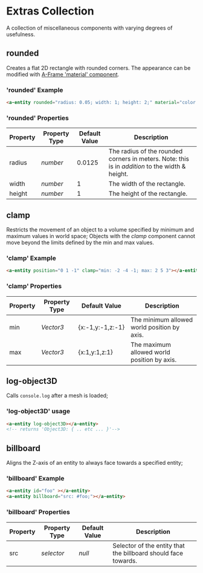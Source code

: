 # **Extras Collection**

A collection of miscellaneous components with varying degrees of usefulness.

## **rounded**

Creates a flat 2D rectangle with rounded corners. The appearance can be modified with [A-Frame 'material' component](https://aframe.io/docs/master/components/material.html).

### 'rounded' Example

```html
<a-entity rounded="radius: 0.05; width: 1; height: 2;" material="color: blue;"></a-entity>
```

### 'rounded' Properties

| Property | Property Type | Default Value |  Description  |
|---|---|---|---|
|  radius | _number_ |  0.0125 |  The radius of the rounded corners in meters. Note: this is in _addition_ to the width & height. |
|  width | _number_  |  1  | The width of the rectangle. |
|  height | _number_  |  1  | The height of the rectangle. |

## **clamp**

Restricts the movement of an object to a volume specified by minimum and maximum values in world space; Objects with the _clamp_ component cannot move beyond the limits defined by the min and max values.

### 'clamp' Example

```html
<a-entity position="0 1 -1" clamp="min: -2 -4 -1; max: 2 5 3"></a-entity>
```

### 'clamp' Properties

| Property | Property Type | Default Value |  Description  |
|---|---|---|---|
|  min | _Vector3_  |  {x:-1,y:-1,z:-1}  | The minimum allowed world position by axis. |
|  max | _Vector3_  |  {x:1,y:1,z:1}  | The maximum allowed world position by axis. |

## **log-object3D**

Calls `console.log` after a mesh is loaded;

### 'log-object3D' usage

```html
<a-entity log-object3D></a-entity>
<!-- returns 'Object3D: { .. etc ... }'-->
```

## **billboard**

Aligns the Z-axis of an entity to always face towards a specified entity;

### 'billboard' Example

```html
<a-entity id="foo" ></a-entity>
<a-entity billboard="src: #foo;"></a-entity>
```

### 'billboard' Properties

| Property | Property Type | Default Value |  Description  |
|---|---|---|---|
|  src | _selector_  |  _null_  | Selector of the entity that the billboard should face towards. |
